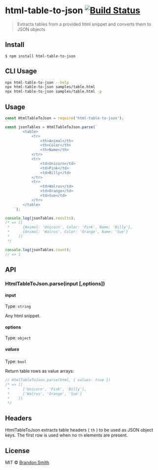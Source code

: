 # html-table-to-json [![Build Status](https://travis-ci.org/brandon93s/html-table-to-json.svg?branch=master)](https://travis-ci.org/brandon93s/html-table-to-json)

> Extracts tables from a provided html snippet and converts them to JSON objects

## Install

```
$ npm install html-table-to-json
```

## CLI Usage
```sh
npx html-table-to-json --help
npx html-table-to-json samples/table.html
npx html-table-to-json samples/table.html -p
```

## Usage

```js
const HtmlTableToJson = require('html-table-to-json');

const jsonTables = HtmlTableToJson.parse(`
        <table>
            <tr>
                <th>Animal</th>
                <th>Color</th>
                <th>Name</th>
            </tr>
            <tr>
                <td>Unicorn</td>
                <td>Pink</td>
                <td>Billy</td>
            </tr>
            <tr>
                <td>Walrus</td>
                <td>Orange</td>
                <td>Sue</td>
            </tr>
        </table>
    `);

console.log(jsonTables.results);
/* => [[
 *      {Animal: 'Unicorn', Color: 'Pink', Name: 'Billy'},
 *      {Animal: 'Walrus', Color: 'Orange', Name: 'Sue'}
 *    ]]
 */

console.log(jsonTables.count);
// => 1

```


## API

### HtmlTableToJson.parse(input [,options])

#### input

Type: `string`

Any html snippet.

#### options

Type: `object`

##### values

Type: `bool`

Return table rows as value arrays:

```js
// HtmlTableToJson.parse(html, { values: true })
/* => [[
 *      ['Unicorn', 'Pink', 'Billy'],
 *      ['Walrus', 'Orange', 'Sue']
 *    ]]
 */
```

## Headers

HtmlTableToJson extracts table headers ( `th` ) to be used as JSON object keys.  The first row is used when no `th` elements are present.

## License

MIT © [Brandon Smith](https://github.com/brandon93s)

